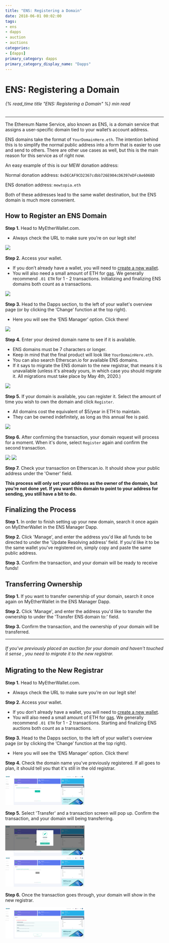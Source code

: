```yaml
---
title: "ENS: Registering a Domain"
date: 2018-06-01 00:02:00
tags:
- ens
- dapps
- auction
- auctions
categories:
- [dapps]
primary_category: dapps
primary_category_display_name: "Dapps"
---
```


# __ENS: Registering a Domain__
###### {% read_time title "ENS: Registering a Domain" %} min read
***

The Ethereum Name Service, also known as ENS, is a domain service that assigns a user-specific domain tied to your wallet’s account address. 

ENS domains take the format of `YourDomainHere.eth`. The intention behind this is to simplify the normal public address into a form that is easier to use and send to others. There are other use cases as well, but this is the main reason for this service as of right now.

An easy example of this is our MEW donation address:

Normal donation address: `0xDECAF9CD2367cdbb726E904cD6397eDFcAe6068D`

ENS donation address: `mewtopia.eth`

Both of these addresses lead to the same wallet destination, but the ENS domain is much more convenient.


## __How to Register an ENS Domain__

**Step 1.** Head to MyEtherWallet.com.
* Always check the URL to make sure you’re on our legit site!

<img src="/images/posts/diving-deeper/1ens.png" width="50%">

**Step 2.** Access your wallet. 
* If you don’t already have a wallet, you will need to [create a new wallet][createWallet]. 
* You will also need a small amount of ETH for [gas][gas]. We generally recommend `.01 ETH` for 1 - 2 transactions. Initializing and finalizing ENS domains both count as a transactions.

<img src="/images/posts/diving-deeper/2ens.png" width="50%">

**Step 3.** Head to the Dapps section, to the left of your wallet's overview page (or by clicking the ‘Change’ function at the top right). 
* Here you will see the ‘ENS Manager’ option. Click there!

<img src="/images/posts/diving-deeper/3ens.png" width="50%">

**Step 4.** Enter your desired domain name to see if it is available.
* ENS domains must be 7 characters or longer.
* Keep in mind that the final product will look like `YourDomainHere.eth`.
* You can also search Etherscan.io for available ENS domains.
* If it says to migrate the ENS domain to the new registrar, that means it is unavailable (unless it's already yours, in which case you should migrate it. All migrations must take place by May 4th, 2020.)

<img src="/images/posts/diving-deeper/4ens.png" width="50%">

**Step 5.** If your domain is available, you can register it. Select the amount of time you wish to own the domain and click `Register`.
* All domains cost the equivalent of $5/year in ETH to maintain. 
* They can be owned indefinitely, as long as this annual fee is paid. 

<img src="/images/posts/diving-deeper/5ens.png" width="50%">

**Step 6.** After confirming the transaction, your domain request will process for a moment. When it's done, select `Register` again and confirm the second transaction.

<img src="/images/posts/diving-deeper/8ens.png" width="50%">

<img src="/images/posts/diving-deeper/11ens.png" width="50%">

**Step 7.** Check your transaction on Etherscan.io. It should show your public address under the 'Owner' field.

**This process will only set your address as the owner of the domain, but you’re not done yet. If you want this domain to point to your address for sending, you still have a bit to do.**

## __Finalizing the Process__

**Step 1.** In order to finish setting up your new domain, search it once again on MyEtherWallet in the ENS Manager Dapp.

**Step 2.** Click 'Manage', and enter the address you'd like all funds to be directed to under the 'Update Resolving address' field. If you'd like it to be the same wallet you've registered on, simply copy and paste the same public address.

**Step 3.** Confirm the transaction, and your domain will be ready to receive funds!

## __Transferring Ownership__

**Step 1.** If you want to transfer ownership of your domain, search it once again on MyEtherWallet in the ENS Manager Dapp.

**Step 2.** Click 'Manage', and enter the address you'd like to transfer the ownership to under the 'Transfer ENS domain to:' field. 

**Step 3.** Confirm the transaction, and the ownership of your domain will be transferred.

***
###### If you've previously placed an auction for your domain and haven't touched it sense , you need to migrate it to the new registrar. 

## __Migrating to the New Registrar__

**Step 1.** Head to MyEtherWallet.com.
* Always check the URL to make sure you’re on our legit site!

**Step 2.** Access your wallet. 
* If you don’t already have a wallet, you will need to [create a new wallet][createWallet]. 
* You will also need a small amount of ETH for [gas][gas]. We generally recommend `.01 ETH` for 1 - 2 transactions. Starting and finalizing ENS auctions both count as a transactions.

**Step 3.** Head to the Dapps section, to the left of your wallet's overview page (or by clicking the ‘Change’ function at the top right). 
* Here you will see the ‘ENS Manager’ option. Click there!

**Step 4.** Check the domain name you've previously registered. If all goes to plan, it should tell you that it's still in the old registrar.

<img src="/images/posts/diving-deeper/ens2.png" width="50%">

**Step 5.** Select 'Transfer' and a transaction screen will pop up. Confirm the transaction, and your domain will being transferring.

<img src="/images/posts/diving-deeper/ens4.png" width="50%">

<img src="/images/posts/diving-deeper/ens5.png" width="50%">

**Step 6.** Once the transaction goes through, your domain will show in the new registrar. 

<img src="/images/posts/diving-deeper/ens6.png" width="50%">



[createWallet]: /@@@@@@/getting-started/how-to-create-a-wallet/
[gas]: /@@@@@@/transactions/what-is-gas/